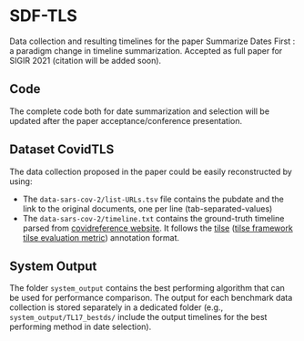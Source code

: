 # SDF-TLS
Data collection and resulting timelines for the paper Summarize Dates First : a paradigm change in timeline summarization. Accepted as full paper for SIGIR 2021 (citation will be added soon).

## Code
The complete code both for date summarization and selection will be updated after the paper acceptance/conference presentation.

## Dataset CovidTLS
The data collection proposed in the paper could be easily reconstructed by using:
- The `data-sars-cov-2/list-URLs.tsv` file contains the pubdate and the link to the original documents, one per line (tab-separated-values)
- The `data-sars-cov-2/timeline.txt` contains the ground-truth timeline parsed from [covidreference website](https://covidreference.com/). It follows the [tilse](https://github.com/smartschat/tilse) ([tilse framework](https://arxiv.org/pdf/1810.07949.pdf) [tilse evaluation metric](https://www.aclweb.org/anthology/E17-2046.pdf)) annotation format.

## System Output
The folder `system_output` contains the best performing algorithm that can be used for performance comparison. The output for each benchmark data collection is stored separately in a dedicated folder (e.g., `system_output/TL17_bestds/` include the output timelines for the best performing method in date selection). 
